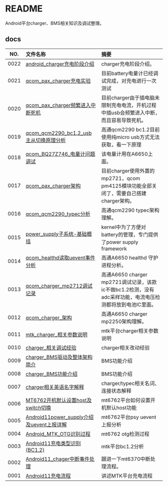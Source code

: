 # README

Android平台charger、BMS相关知识及调试整理。

## docs

NO.|文件名称|摘要
:--:|:--|:--
0022| [android_charger充电阶段介绍](docs/0022_android_charger充电阶段介绍.md) | charger充电阶段介绍。
0021| [qcom_pax_charger充电实验](docs/0021_qcom_pax_charger充电实验.md) | 目前battery电量计已经调试完成，对充电进行一次测试
0020| [qcom_pax_charger频繁进入中断死机](docs/0020_qcom_pax_charger频繁进入中断死机.md) | 目前charger由于插电脑未限制充电电流，开机过程中插usb会频繁进入中断，而且容易导致死机。
0019| [qcom_qcm2290_bc1.2_usb主从切换原理分析](docs/0019_qcom_qcm2290_bc1.2_usb主从切换原理分析.md) | 高通qcm2290 bc1.2目前使用纯micro usb方式无法获取，看一下原理
0018| [qcom_BQ27Z746_电量计问题调试](docs/0018_qcom_BQ27Z746_电量计问题调试.md) | 该电量计用在A6650上面。
0017| [qcom_pax_charger架构](docs/0017_qcom_pax_charger架构.md) | 目前charger使用外置的mp2721，qcom pm4125模块功能全部关闭了，需要自己搭建charger架构。
0016| [qcom_qcm2290_typec分析](docs/0016_qcom_qcm2290_typec分析.md) | 高通qcm2290 typec架构理解。
0015| [power_supply子系统-基础概括](docs/0015_power_supply子系统-基础概括.md) | kernel中为了方便对battery的管理，专门提供了power supply framework
0014| [qcom_healthd读取uevent事件分析](docs/0014_qcom_healthd读取uevent事件分析.md) | 高通A6650 healthd 守护进程分析。
0013| [qcom_charger_mp2712调试记录](docs/0013_qcom_charger_mp2712调试记录.md) | 高通A6650 charger mp2721调试记录，该款ic不做bc1.2检测，没有adc采样功能，电流电压检测都将放到电池IC里面。
0012| [qcom_charger_架构](docs/0012_qcom_charger_架构.md) | 高通A6650 charger mp2250架构理解。
0011| [mtk_charger_相关参数说明](docs/0011_mtk_charger_相关参数说明.md) | mtk平台charger相关参数说明
0010| [charger_相关调试经验](docs/0010_charger_相关调试经验.md) | charger相关改动经验
0009| [charger_BMS驱动及整体架构简介](docs/0009_charger_BMS驱动及整体架构简介.md) | BMS功能介绍
0008| [charger_BMS功能介绍](docs/0008_charger_BMS功能介绍.md) | BMS功能介绍
0007| [charger相关英语名字解释](docs/0007_charger相关英语名字解释.md) | charger/typec相关名词、连接状态解释
0006| [MT6762开机默认设置host及switch切换](docs/0006_MT6762开机默认设置host及switch切换.md) | mt6762平台如何设置开机默认host功能
0005| [Android11power_supply介绍及uevent上报详解](docs/0005_Android11power_supply介绍及uevent上报详解.md) | mt6762平台psy uevent上报分析
0004| [Android_MTK_OTG识别过程](docs/0004_Android_MTK_OTG识别过程.md) | mt6762 otg检测过程
0003| [Android11充电类型识别(BC1.2)](docs/0003_Android11充电类型识别(BC1.2).md) | mtk平台bc1.2分析
0002| [Android11_chager中断事件处理](docs/0002_Android11_chager中断事件处理.md) | 跟进一下mt6370中断处理流程。
0001| [Android11充电流程](docs/0001_Android11充电流程.md) | 讲述MTK平台充电流程
